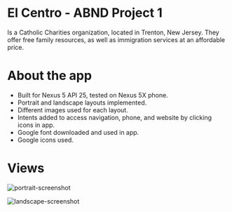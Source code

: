 # El Centro - ABND Project 1

Is a Catholic Charities organization, located in Trenton, New Jersey. They offer free family resources, as well as immigration services at an affordable price.

# About the app

- Built for Nexus 5 API 25, tested on Nexus 5X phone.
- Portrait and landscape layouts implemented.
- Different images used for each layout.
- Intents added to access navigation, phone, and website by clicking icons in app.
- Google font downloaded and used in app.
- Google icons used.

# Views

![portrait-screenshot]('app/src/main/res/drawable/el_centro_portait_app.png')

![landscape-screenshot]('app/src/main/res/drawable/el_centro_landscape_app.png')
